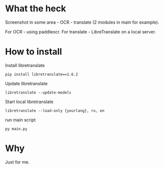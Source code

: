 # What the heck
Screenshot in some area - OCR - translate (2 modules in main for example).

For OCR - using paddleocr.
For translate - LibreTranslate on a local server.

# How to install

Install libretranslate
```
pip install libretranslate==1.6.2
```

Update libretranslate
```
libretranslate --update-models
```
Start local libretranslate
```
libretranslate --load-only {yourlang}, ru, en
```
run main script
```
py main.py
```

# Why
Just for me.